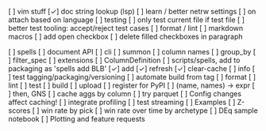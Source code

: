 [ ] vim stuff
    [✓] doc string lookup (lsp)
    [ ] learn / better netrw settings
    [ ] on attach based on language
        [ ] testing
            [ ] only test current file if test file
            [ ] better test tooling: accept/reject test cases
        [ ] format / lint
        [ ] markdown macros
            [ ] add open checkbox
            [ ] delete filled checkboxes in paragraph

[ ] spells
    [ ] document API
        [ ] cli
        [ ] summon
            [ ] column names
            [ ] group_by
            [ ] filter_spec
            [ ] extensions
        [ ] ColumnDefinition
    [ ] scripts/spells, add to packaging as 'spells add BLB'
        [✓] add 
        [✓] refresh
        [✓] clear-cache
        [ ] info
    [ ] test tagging/packaging/versioning
        [ ] automate build from tag
            [ ] format
            [ ] lint
            [ ] test
            [ ] build
            [ ] upload
    [ ] register for PyPI
    [ ] (name, names) -> expr
        [ ] then, GNS
    [ ] cache aggs by column
    [ ] try parquet
    [ ] Config changes affect caching!
    [ ] integrate profiling
    [ ] test streaming
    [ ] Examples
        [ ] Z-scores
        [ ] win rate by pick
        [ ] win rate over time by archetype
        [ ] DEq sample notebook
    [ ] Plotting and feature requests
